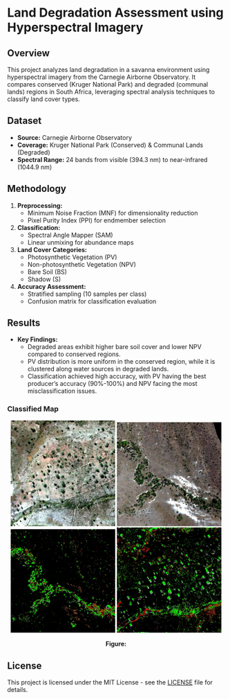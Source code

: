 # Land Degradation Assessment using Hyperspectral Imagery

## Overview
This project analyzes land degradation in a savanna environment using hyperspectral imagery from the Carnegie Airborne Observatory. It compares conserved (Kruger National Park) and degraded (communal lands) regions in South Africa, leveraging spectral analysis techniques to classify land cover types.

## Dataset
- **Source:** Carnegie Airborne Observatory
- **Coverage:** Kruger National Park (Conserved) & Communal Lands (Degraded)
- **Spectral Range:** 24 bands from visible (394.3 nm) to near-infrared (1044.9 nm)

## Methodology
1. **Preprocessing:**
   - Minimum Noise Fraction (MNF) for dimensionality reduction
   - Pixel Purity Index (PPI) for endmember selection
2. **Classification:**
   - Spectral Angle Mapper (SAM)
   - Linear unmixing for abundance maps
3. **Land Cover Categories:**
   - Photosynthetic Vegetation (PV)
   - Non-photosynthetic Vegetation (NPV)
   - Bare Soil (BS)
   - Shadow (S)
4. **Accuracy Assessment:**
   - Stratified sampling (10 samples per class)
   - Confusion matrix for classification evaluation

## Results
- **Key Findings:**
  - Degraded areas exhibit higher bare soil cover and lower NPV compared to conserved regions.
  - PV distribution is more uniform in the conserved region, while it is clustered along water sources in degraded lands.
  - Classification achieved high accuracy, with PV having the best producer’s accuracy (90%-100%) and NPV facing the most misclassification issues.

### Classified Map
<p align="center">
  <img src="./Conserved-Landuse7-Results/lanuse7_RGB_image.jpg" alt="Conserved Area" width="48%"/>
  <img src="./Degraded-Landuse2-Results/landuse2_RGB_image.jpg" alt="Communal Area" width="48%"/>
  <img src="./Degraded-Landuse2-Results/landuse2_sam_classification_result.jpg" alt="Conserved Area Classification Result" width="48%"/>
  <img src="./Conserved-Landuse7-Results/landuse_7_sam_classification_result.jpg" alt="Conserved Area Classification Result" width="48%"/>
</p>
<p align="center"><strong>Figure:</strong> </p>


## License
This project is licensed under the MIT License - see the [LICENSE](LICENSE) file for details.

